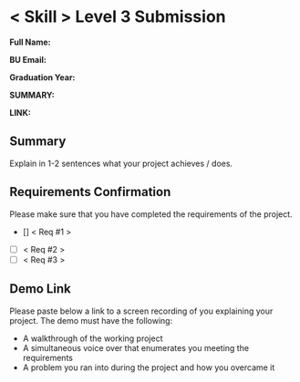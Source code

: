 # < Skill > Level 3 Submission

**Full Name:**

**BU Email:**

**Graduation Year:**

**SUMMARY:**

**LINK:**

## Summary
Explain in 1-2 sentences what your project achieves / does.

## Requirements Confirmation
Please make sure that you have completed the requirements of the project.
- [] < Req #1 >
- [ ] < Req #2 >
- [ ] < Req #3 >

## Demo Link
Please paste below a link to a screen recording of you explaining your project. The demo must have the following:
- A walkthrough of the working project
- A simultaneous voice over that enumerates you meeting the requirements
- A problem you ran into during the project and how you overcame it

